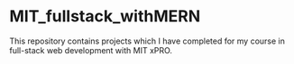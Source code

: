 # MIT_fullstack_withMERN
This repository contains projects which I have completed for my course in full-stack web development with MIT xPRO.
